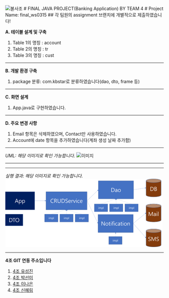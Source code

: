 <img width="500" alt="불사조" src="https://github.com/hayleys9525/java/blob/assignment/final_ws0315/logo.png">
# FINAL JAVA PROJECT(Banking Application) BY TEAM 4   
# Project Name: final_ws0315
## 각 팀원의 assignment 브랜치에 개별적으로 제출하였습니다!

__A. 테이블 설계 및 구축__
   1. Table 1의 명칭 : account
   2. Table 2의 명칭 : tr
   3. Table 3의 명칭 : cust
***

__B. 개발 환경 구축__
   1. package 분류: com.kbstar로 분류하였습니다(dao, dto, frame 등)
 ***
 
__C. 화면 설계__
   1. App.java로 구현하였습니다.
***

__D. 주요 변경 사항__
1. Email 항목은 삭제하였으며, Contact만 사용하였습니다.
2. Account에 date 항목을 추가하였습니다(계좌 생성 날짜 추가함)
***

_UML: 해당 이미지로 확인 가능합니다._
<img width="500" alt="이미지" src="https://github.com/hayleys9525/java/blob/assignment/final_ws0315/0315UMLFINAL.jpg">

***
***

_실행 결과: 해당 이미지로 확인 가능합니다._
<img width="500" alt="스크린샷 2022-03-27 오전 12 41 14" src="https://github.com/leejeani/javaws/blob/main/ws0306/0309.png">


***

__4조 GIT 연동 주소입니다__
1. [4조 유성진](https://github.com/Yooseoungjin/java/tree/assignment/final_ws0315)
2. [4조 박선미](https://github.com/psm2360440/java/tree/assignment/final_ws0315)
3. [4조 이나은](https://github.com/naaaaeun/java/tree/assignment/final_ws0315)
4. [4조 신혜림](https://github.com/hayleys9525/java/tree/assignment/final_ws0315)
